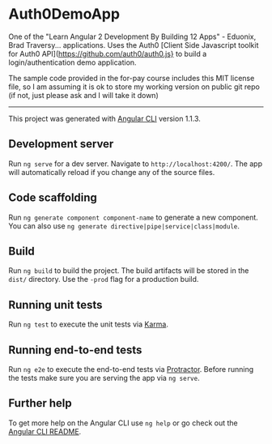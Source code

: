 # Auth0DemoApp

One of the "Learn Angular 2 Development By Building 12 Apps" - Eduonix, Brad Traversy... applications.  Uses the Auth0 [Client Side Javascript toolkit for Auth0 API](https://github.com/auth0/auth0.js} to build a login/authentication demo application.

The sample code provided in the for-pay course includes this MIT license file, so I am assuming it is ok to store my working version on public git repo (if not, just please ask and I will take it down)

---
This project was generated with [Angular CLI](https://github.com/angular/angular-cli) version 1.1.3.

## Development server

Run `ng serve` for a dev server. Navigate to `http://localhost:4200/`. The app will automatically reload if you change any of the source files.

## Code scaffolding

Run `ng generate component component-name` to generate a new component. You can also use `ng generate directive|pipe|service|class|module`.

## Build

Run `ng build` to build the project. The build artifacts will be stored in the `dist/` directory. Use the `-prod` flag for a production build.

## Running unit tests

Run `ng test` to execute the unit tests via [Karma](https://karma-runner.github.io).

## Running end-to-end tests

Run `ng e2e` to execute the end-to-end tests via [Protractor](http://www.protractortest.org/).
Before running the tests make sure you are serving the app via `ng serve`.

## Further help

To get more help on the Angular CLI use `ng help` or go check out the [Angular CLI README](https://github.com/angular/angular-cli/blob/master/README.md).
